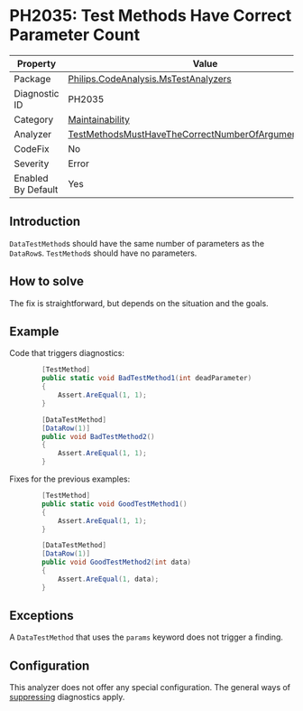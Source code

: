 # PH2035: Test Methods Have Correct Parameter Count

| Property | Value  |
|--|--|
| Package | [Philips.CodeAnalysis.MsTestAnalyzers](https://www.nuget.org/packages/Philips.CodeAnalysis.MsTestAnalyzers) |
| Diagnostic ID | PH2035 |
| Category  | [Maintainability](../Maintainability.md) |
| Analyzer | [TestMethodsMustHaveTheCorrectNumberOfArgumentsAnalyzer](https://github.com/philips-software/roslyn-analyzers/blob/master/Philips.CodeAnalysis.MsTestAnalyzers/TestMethodsMustHaveTheCorrectNumberOfArgumentsAnalyzer.cs)
| CodeFix  | No |
| Severity | Error |
| Enabled By Default | Yes |

## Introduction

`DataTestMethod`s should have the same number of parameters as the `DataRow`s. 
`TestMethod`s should have no parameters.

## How to solve

The fix is straightforward, but depends on the situation and the goals.

## Example

Code that triggers diagnostics:
``` cs
        [TestMethod]
        public static void BadTestMethod1(int deadParameter)
        {
            Assert.AreEqual(1, 1);
        }

        [DataTestMethod]
        [DataRow(1)]
        public void BadTestMethod2()
        {
            Assert.AreEqual(1, 1);
        }
```

Fixes for the previous examples:
``` cs
        [TestMethod]
        public static void GoodTestMethod1()
        {
            Assert.AreEqual(1, 1);
        }

        [DataTestMethod]
        [DataRow(1)]
        public void GoodTestMethod2(int data)
        {
            Assert.AreEqual(1, data);
        }
```
## Exceptions

A `DataTestMethod` that uses the `params` keyword does not trigger a finding.

## Configuration

This analyzer does not offer any special configuration. The general ways of [suppressing](https://learn.microsoft.com/en-us/dotnet/fundamentals/code-analysis/suppress-warnings) diagnostics apply.
